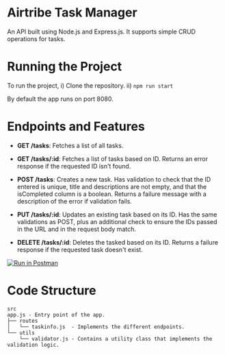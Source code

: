 # Airtribe Task Manager

  

An API built using Node.js and Express.js. It supports simple CRUD operations for tasks.

  
# Running the Project
To run the project, 
i) Clone the repository.
ii) `npm run start`

By default the app runs on port 8080.
  

# Endpoints and Features
-   **GET /tasks**: Fetches a list of all tasks.
    
-   **GET /tasks/:id**: Fetches a list of tasks based on ID. Returns an error response if the requested ID isn't found.
    
-   **POST /tasks**: Creates a new task. Has validation to check that the ID entered is unique, title and descriptions are not empty, and that the isCompleted column is a boolean. Returns a failure message with a description of the error if validation fails.
    
-   **PUT /tasks/:id**: Updates an existing task based on its ID. Has the same validations as POST, plus an additional check to ensure the IDs passed in the URL and in the request body match.
    
-   **DELETE /tasks/:id**: Deletes the tasked based on its ID. Returns a failure response if the requested task doesn't exist. 

[![Run in Postman](https://run.pstmn.io/button.svg)](https://app.getpostman.com/run-collection/13045986-a640e302-9f27-492a-b35e-7d9f691122f2?action=collection%2Ffork&collection-url=entityId%3D13045986-a640e302-9f27-492a-b35e-7d9f691122f2%26entityType%3Dcollection%26workspaceId%3D720b7099-313c-4b12-b016-e0353ac7c134)

# Code Structure
```
src
app.js - Entry point of the app.
├── routes
│   └── taskinfo.js  - Implements the different endpoints. 
└── utils
    └── validator.js - Contains a utility class that implements the validation logic.
```